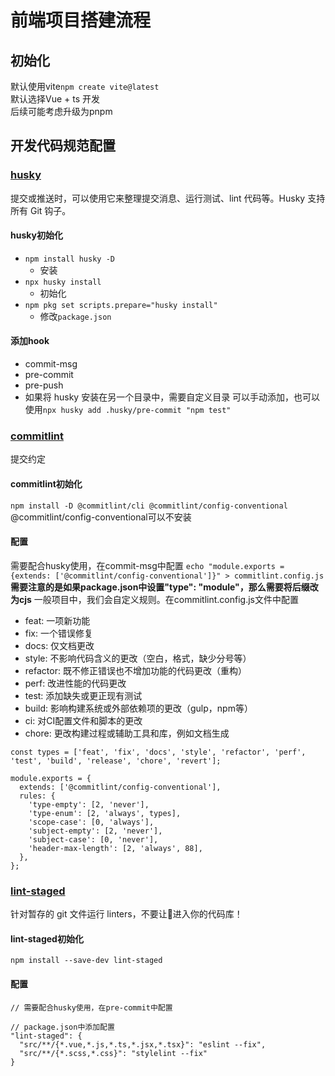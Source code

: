 # 前端项目搭建流程

## 初始化
默认使用vite``npm create vite@latest``  
默认选择Vue + ts 开发  
后续可能考虑升级为pnpm

## 开发代码规范配置
### [husky](https://typicode.github.io/husky/#/?id=manual)
提交或推送时，可以使用它来整理提交消息、运行测试、lint 代码等。Husky 支持所有 Git 钩子。
#### husky初始化
- ``npm install husky -D``
  - 安装
- ``npx husky install``
  - 初始化
- ``npm pkg set scripts.prepare="husky install"``
  - 修改``package.json``
#### 添加hook
- commit-msg
- pre-commit
- pre-push
- 如果将 husky 安装在另一个目录中，需要自定义目录
可以手动添加，也可以使用``npx husky add .husky/pre-commit "npm test"``

### [commitlint](https://commitlint.js.org/#/)
提交约定
#### commitlint初始化
``npm install -D @commitlint/cli @commitlint/config-conventional``  
@commitlint/config-conventional可以不安装
#### 配置
需要配合husky使用，在commit-msg中配置
``echo "module.exports = {extends: ['@commitlint/config-conventional']}" > commitlint.config.js``  
**需要注意的是如果package.json中设置"type": "module"，那么需要将后缀改为cjs**
一般项目中，我们会自定义规则。在commitlint.config.js文件中配置  
- feat: 一项新功能
- fix: 一个错误修复
- docs: 仅文档更改
- style: 不影响代码含义的更改（空白，格式，缺少分号等）
- refactor: 既不修正错误也不增加功能的代码更改（重构）
- perf: 改进性能的代码更改
- test: 添加缺失或更正现有测试
- build: 影响构建系统或外部依赖项的更改（gulp，npm等）
- ci: 对CI配置文件和脚本的更改
- chore: 更改构建过程或辅助工具和库，例如文档生成
```
const types = ['feat', 'fix', 'docs', 'style', 'refactor', 'perf', 'test', 'build', 'release', 'chore', 'revert'];

module.exports = {
  extends: ['@commitlint/config-conventional'],
  rules: {
    'type-empty': [2, 'never'],
    'type-enum': [2, 'always', types],
    'scope-case': [0, 'always'],
    'subject-empty': [2, 'never'],
    'subject-case': [0, 'never'],
    'header-max-length': [2, 'always', 88],
  },
};
```
### [lint-staged](https://github.com/okonet/lint-staged)
针对暂存的 git 文件运行 linters，不要让💩进入你的代码库！
#### lint-staged初始化
``npm install --save-dev lint-staged``
#### 配置

```
// 需要配合husky使用，在pre-commit中配置  

```

```
// package.json中添加配置
"lint-staged": {
  "src/**/{*.vue,*.js,*.ts,*.jsx,*.tsx}": "eslint --fix",
  "src/**/{*.scss,*.css}": "stylelint --fix"
}
```